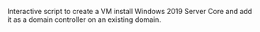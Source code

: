 Interactive script to create a VM install Windows 2019 Server Core and add it as a domain controller on an existing domain.  

